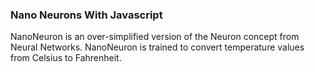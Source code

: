 ### Nano Neurons With Javascript

NanoNeuron is an over-simplified version of the Neuron concept from Neural Networks. NanoNeuron is trained to convert temperature values from Celsius to Fahrenheit.
